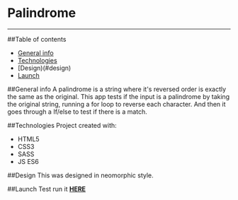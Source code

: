 # Palindrome
---------
##Table of contents
* [General info](#general-info)
* [Technologies](#technologies)
* [Design)(#design)
* [Launch](#launch)

##General info
A palindrome is a string where it's reversed order is exactly the same as the original. This app tests if the input is a palindrome by taking the original string, running a for loop to reverse each character. And then it goes through a If/else to test if there is a match.

##Technologies
Project created with:
* HTML5
* CSS3
* SASS
* JS ES6

##Design
This was designed in neomorphic style. 

##Launch
Test run it **[HERE](http://htmlpreview.github.io/?https://github.com/superchrisho/palindrome/blob/main/index.html)**


